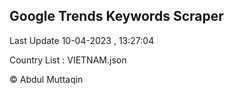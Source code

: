 

## Google Trends Keywords Scraper 
 
Last Update 10-04-2023 , 13:27:04

Country List :
VIETNAM.json



© Abdul Muttaqin 
